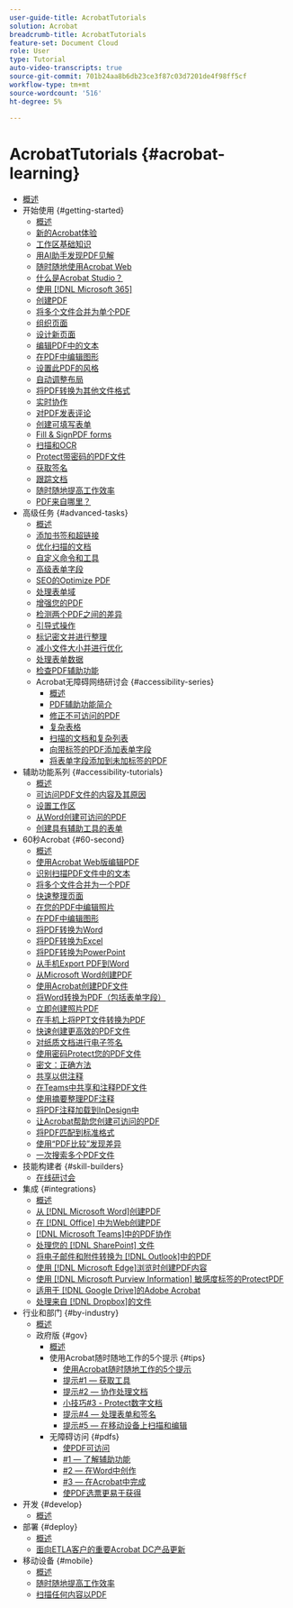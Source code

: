 ```yaml
---
user-guide-title: AcrobatTutorials
solution: Acrobat
breadcrumb-title: AcrobatTutorials
feature-set: Document Cloud
role: User
type: Tutorial
auto-video-transcripts: true
source-git-commit: 701b24aa8b6db23ce3f87c03d7201de4f98ff5cf
workflow-type: tm+mt
source-wordcount: '516'
ht-degree: 5%

---
```



# AcrobatTutorials {#acrobat-learning}

+ [概述](overview.md)
+ 开始使用 {#getting-started}
   + [概述](getting-started/getting-started-overview.md)
   + [新的Acrobat体验](getting-started/new-workspace.md)
   + [工作区基础知识](getting-started/get-to-know-the-acrobat-dc-interface.md)
   + [用AI助手发现PDF见解](getting-started/ai-assistant.md)
   + [随时随地使用Acrobat Web](getting-started/acrobatweb.md)
   + [什么是Acrobat Studio？](getting-started/acrobat-studio.md)
   + [使用 [!DNL Microsoft 365]](https://experienceleague.adobe.com/docs/document-cloud-learn/acrobat-learning/integrations/integrate-overview.html#microsoft)
   + [创建PDF](getting-started/create-pdf.md)
   + [将多个文件合并为单个PDF](getting-started/combine-to-pdf.md)
   + [组织页面](getting-started/organize.md)
   + [设计新页面](getting-started/add-custom-page.md)
   + [编辑PDF中的文本](getting-started/edit-pdf.md)
   + [在PDF中编辑图形](getting-started/edit-graphics.md)
   + [设置此PDF的风格](getting-started/stylize-this-pdf.md)
   + [自动调整布局](getting-started/auto-adjust-layout.md)
   + [将PDF转换为其他文件格式](getting-started/export-pdf.md)
   + [实时协作](getting-started/collaborate.md)
   + [对PDF发表评论](getting-started/comment-on-pdf-files.md)
   + [创建可填写表单](getting-started/create-fillable-forms.md)
   + [Fill &amp; SignPDF forms](getting-started/fill-and-sign.md)
   + [扫描和OCR](getting-started/scan-and-ocr.md)
   + [Protect带密码的PDF文件](getting-started/password-protect.md)
   + [获取签名](getting-started/signatures.md)
   + [跟踪文档](getting-started/track.md)
   + [随时随地提高工作效率](getting-started/productivity.md)
   + [PDF来自哪里？](getting-started/where-do-pdfs-come-from.md)
+ 高级任务 {#advanced-tasks}
   + [概述](advanced-tasks/advanced-tasks-overview.md)
   + [添加书签和超链接](advanced-tasks/bookmarks.md)
   + [优化扫描的文档](advanced-tasks/optimizescan.md)
   + [自定义命令和工具](advanced-tasks/custom.md)
   + [高级表单字段](advanced-tasks/advancedforms.md)
   + [SEO的Optimize PDF](advanced-tasks/optimizeseo.md)
   + [处理表单域](advanced-tasks/workforms.md)
   + [增强您的PDF](advanced-tasks/enhance.md)
   + [检测两个PDF之间的差异](advanced-tasks/compare.md)
   + [引导式操作](advanced-tasks/action.md)
   + [标记密文并进行整理](advanced-tasks/redact.md)
   + [减小文件大小并进行优化](advanced-tasks/reduce.md)
   + [处理表单数据](advanced-tasks/formdata.md)
   + [检查PDF辅助功能](advanced-tasks/accessibility.md)
   + Acrobat无障碍网络研讨会 {#accessibility-series}
      + [概述](advanced-tasks/accessibility-series.md)
      + [PDF辅助功能简介](advanced-tasks/accessibilitysession1.md)
      + [修正不可访问的PDF](advanced-tasks/accessibilitysession2.md)
      + [复杂表格](advanced-tasks/accessibilitysession3.md)
      + [扫描的文档和复杂列表](advanced-tasks/accessibilitysession4.md)
      + [向带标签的PDF添加表单字段](advanced-tasks/accessibilitysession5.md)
      + [将表单字段添加到未加标签的PDF](advanced-tasks/accessibilitysession6.md)
+ 辅助功能系列 {#accessibility-tutorials}
   + [概述](accessibility-series/accessibility-overview.md)
   + [可访问PDF文件的内容及其原因](accessibility-series/what-why-accessible-pdf.md)
   + [设置工作区](accessibility-series/set-up-workspace.md)
   + [从Word创建可访问的PDF](accessibility-series/create-accessible-from-word.md)
   + [创建具有辅助工具的表单](accessibility-series/create-accessible-forms.md)
+ 60秒Acrobat {#60-second}
   + [概述](60-second/60-second-overview.md)
   + [使用Acrobat Web版编辑PDF](60-second/edit.md)
   + [识别扫描PDF文件中的文本](60-second/textrecognition.md)
   + [将多个文件合并为一个PDF](60-second/combine-to-one-pdf.md)
   + [快速整理页面](60-second/organize.md)
   + [在您的PDF中编辑照片](60-second/editphoto.md)
   + [在PDF中编辑图形](60-second/editgraphic.md)
   + [将PDF转换为Word](60-second/convert-pdf-word.md)
   + [将PDF转换为Excel](60-second/convert-pdf-excel.md)
   + [将PDF转换为PowerPoint](60-second/convert-pdf-powerpoint.md)
   + [从手机Export PDF到Word](60-second/exportwordphone.md)
   + [从Microsoft Word创建PDF](60-second/word-to-pdf.md)
   + [使用Acrobat创建PDF文件](60-second/create-from-acrobat.md)
   + [将Word转换为PDF（包括表单字段）](60-second/wordform.md)
   + [立即创建照片PDF](60-second/photo.md)
   + [在手机上将PPT文件转换为PDF](60-second/phone.md)
   + [快速创建更高效的PDF文件](60-second/optimize.md)
   + [对纸质文档进行电子签名](60-second/sign.md)
   + [使用密码Protect您的PDF文件](60-second/protect.md)
   + [密文：正确方法](60-second/redaction.md)
   + [共享以供注释](60-second/share-comment.md)
   + [在Teams中共享和注释PDF文件](60-second/share-comment-teams.md)
   + [使用摘要整理PDF注释](60-second/summarize-comments.md)
   + [将PDF注释加载到InDesign中](60-second/indesign.md)
   + [让Acrobat帮助您创建可访问的PDF](60-second/accessible.md)
   + [将PDF匹配到标准格式](60-second/conform.md)
   + [使用“PDF比较”发现差异](60-second/compare.md)
   + [一次搜索多个PDF文件](60-second/search.md)
+ 技能构建者 {#skill-builders}
   + [在线研讨会](skill-builder/skill-builder-webinars.md)
+ 集成 {#integrations}
   + [概述](integrate/integrate-overview.md)
   + [从 [!DNL Microsoft Word]创建PDF](integrate/createfromword.md)
   + [在 [!DNL Office] 中为Web创建PDF](integrate/createofficeweb.md)
   + [ [!DNL Microsoft Teams]中的PDF协作](integrate/acrobatandteams.md)
   + [处理您的 [!DNL SharePoint] 文件](integrate/acrobatandsp.md)
   + [将电子邮件和附件转换为 [!DNL Outlook]中的PDF](integrate/outlook.md)
   + [使用 [!DNL Microsoft Edge]浏览时创建PDF内容](integrate/edge.md)
   + [使用 [!DNL Microsoft Purview Information] 敏感度标签的ProtectPDF](integrate/microsoftsensitivitylabels.md)
   + [适用于 [!DNL Google Drive]的Adobe Acrobat](integrate/acrobatandgoogle.md)
   + [处理来自 [!DNL Dropbox]的文件](integrate/acrobat-dropbox.md)
+ 行业和部门 {#by-industry}
   + [概述](industry/industry-overview.md)
   + 政府版 {#gov}
      + [概述](industry/gov/gov-overview.md)
      + 使用Acrobat随时随地工作的5个提示 {#tips}
         + [使用Acrobat随时随地工作的5个提示](industry/gov/5-tips-for-working-anywhere-with-acrobat-dc-for-government.md)
         + [提示#1 — 获取工具](industry/gov/get-your-tools.md)
         + [提示#2 — 协作处理文档](industry/gov/collaborate-on-documents.md)
         + [小技巧#3 - Protect数字文档](industry/gov/protect-digital-documents.md)
         + [提示#4 — 处理表单和签名](industry/gov/work-with-forms-and-signatures.md)
         + [提示#5 — 在移动设备上扫描和编辑](industry/gov/scan-and-edit-on-mobile.md)
      + 无障碍访问 {#pdfs}
         + [使PDF可访问](industry/gov/making-pdfs-accessible.md)
         + [#1 — 了解辅助功能](industry/gov/understanding-accessibility.md)
         + [#2 — 在Word中创作](industry/gov/authoring-in-word.md)
         + [#3 — 在Acrobat中完成](industry/gov/finishing-in-acrobat.md)
         + [使PDF选票更易于获得](industry/gov/making-pdf-ballots-accessible.md)
+ 开发 {#develop}
   + [概述](develop/develop-overview.md)
+ 部署 {#deploy}
   + [概述](deploy/deploy-overview.md)
   + [面向ETLA客户的重要Acrobat DC产品更新](deploy/signentitlementchanges.md)
+ 移动设备 {#mobile}
   + [概述](mobile/mobile-overview.md)
   + [随时随地提高工作效率](https://experienceleague.adobe.com/docs/document-cloud-learn/acrobat-learning/getting-started/productivity.html)
   + [扫描任何内容以PDF](mobile/scan-mobile-app.md)
